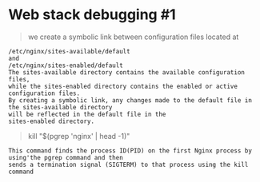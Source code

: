 # Web stack debugging #1

> we create a symbolic link between configuration files located at
```
/etc/nginx/sites-available/default
and
/etc/nginx/sites-enabled/default
The sites-available directory contains the available configuration files,
while the sites-enabled directory contains the enabled or active configuration files.
By creating a symbolic link, any changes made to the default file in the sites-available directory
will be reflected in the default file in the
sites-enabled directory.
```
> kill "$(pgrep 'nginx' | head -1)"
```
This command finds the process ID(PID) on the first Nginx process by using'the pgrep command and then
sends a termination signal (SIGTERM) to that process using the kill command
```

